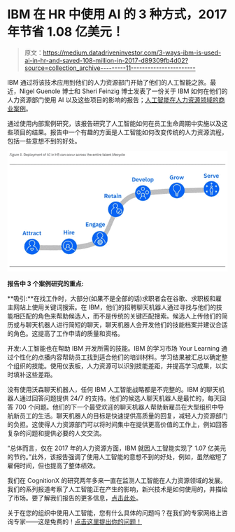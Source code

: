 # IBM 在 HR 中使用 AI 的 3 种方式，2017 年节省 1.08 亿美元！

> 原文：<https://medium.datadriveninvestor.com/3-ways-ibm-is-used-ai-in-hr-and-saved-108-million-in-2017-d89309fb4d02?source=collection_archive---------11----------------------->

IBM 通过将该技术应用到他们的人力资源部门开始了他们的人工智能之旅。最近，Nigel Guenole 博士和 Sheri Feinzig 博士发表了一份关于 IBM 如何在他们的人力资源部门使用 AI 以及这些项目的影响的报告；[人工智能在人力资源领域的商业案例](https://public.dhe.ibm.com/common/ssi/ecm/81/en/81019981usen/81019981-usen-00_81019981USEN.pdf)。

通过使用内部案例研究，该报告研究了人工智能如何在员工生命周期中实施以及这些项目的结果。报告中一个有趣的方面是人工智能如何改变传统的人力资源流程，包括一些意想不到的好处。

![](img/97458316727be85e84a59a18749aabf5.png)

**报告中 3 个案例研究的重点:**

**吸引:**在找工作时，大部分(如果不是全部的话)求职者会在谷歌、求职板和雇主网站上使用关键词搜索。在 IBM，他们的招聘聊天机器人通过寻找与他们的技能相匹配的角色来帮助候选人，而不是传统的关键匹配搜索。候选人上传他们的简历或与聊天机器人进行简短的聊天，聊天机器人会开发他们的技能档案并建议合适的角色。这提高了工作申请的质量和资格。

开发:人工智能也在帮助 IBM 开发所需的技能。IBM 的学习市场 Your Learning 通过个性化的点播内容帮助员工找到适合他们的培训材料。学习结果被汇总以确定整个组织的技能。使用仪表板，人力资源可以识别技能差距，并提高学习成果，以实时填补这些差距。

没有使用沃森聊天机器人，任何 IBM 人工智能战略都是不完整的。IBM 的聊天机器人通过回答问题提供 24/7 的支持。他们的候选人聊天机器人是最忙的，每天回答 700 个问题。他们的下一个最受欢迎的聊天机器人帮助新雇员在大型组织中导航新员工的生活。聊天机器人的目标是快速提供高质量的回复，减轻人力资源部门的负担。这使得人力资源部门可以将时间集中在提供更高价值的工作上，例如回答复杂的问题和提供必要的人文交流。

“总体而言，仅在 2017 年的人力资源方面，IBM 就因人工智能实现了 1.07 亿美元的节约。”此外，该报告强调了使用人工智能的意想不到的好处，例如，虽然缩短了雇佣时间，但也提高了整体绩效。

我们在 CognitionX 的研究两年多来一直在监测人工智能在人力资源领域的发展。我们的系列报道考察了人工智能正在产生的影响，新兴技术是如何使用的，并描绘了市场。要了解我们报告的更多信息，[点击此处](https://info.cognitionx.com/impact-of-ai-in-hr)。

关于在您的组织中使用人工智能，您有什么具体的问题吗？在我们的专家网络上咨询专家——这是免费的！[点击这里提出你的问题！](https://cognitionx.com/expert-network)